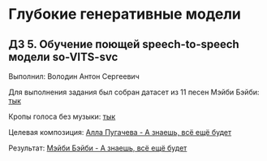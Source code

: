 # Глубокие генеративные модели
## ДЗ 5. Обучение поющей speech-to-speech модели so-VITS-svc
Выполнил: Володин Антон Сергеевич

Для выполнения задания был собран датасет из 11 песен Мэйби Бэйби: [тык](https://disk.yandex.ru/d/ZD37_SNE1mJO5Q)

Кропы голоса без музыки: [тык](https://disk.yandex.ru/d/YLVvLuyexPIoKQ)

Целевая композиция: [Алла Пугачева - А знаешь, всё ещё будет](https://disk.yandex.ru/d/EozBHyRtTxD7Jg)

Результат: [Мэйби Бэйби - А знаешь, всё ещё будет](https://disk.yandex.ru/d/vPphu9GK6Nv0OA)
